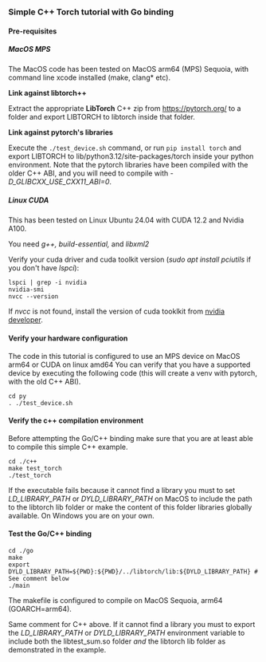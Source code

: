 ### Simple C++ Torch tutorial with Go binding

#### Pre-requisites

##### MacOS MPS

The MacOS code has been tested on MacOS arm64 (MPS) Sequoia, with command line xcode installed (make, clang* etc).

**Link against libtorch++**

Extract the appropriate **LibTorch** C++ zip from https://pytorch.org/ to a folder and export LIBTORCH to libtorch inside that folder.

**Link against pytorch's libraries**

Execute the `./test_device.sh` command, or run `pip install torch` and export LIBTORCH to lib/python3.12/site-packages/torch inside your python environment.
Note that the pytorch libraries have been compiled with the older C++ ABI, and you will need to compile with _-D_GLIBCXX_USE_CXX11_ABI=0_.

##### Linux CUDA

This has been tested on Linux Ubuntu 24.04 with CUDA 12.2 and Nvidia A100.

You need _g++, build-essential,_ and _libxml2_ 

Verify your cuda driver and cuda toolkit version (_sudo apt install pciutils_ if you don't have _lspci_):

```
lspci | grep -i nvidia
nvidia-smi
nvcc --version
```

If _nvcc_ is not found, install the version of cuda tooklkit from [nvidia developer](https://developer.nvidia.com/cuda-downloads/).

#### Verify your hardware configuration

The code in this tutorial is configured to use an MPS device on MacOS arm64 or CUDA on linux amd64
You can verify that you have a supported device by executing the following code (this will create a venv with pytorch, with the old C++ ABI).

```
cd py
. ./test_device.sh
```

#### Verify the c++ compilation environment

Before attempting the Go/C++ binding make sure that you are at least able to compile this simple C++ example.

```
cd ./c++
make test_torch
./test_torch
```

If the executable fails because it cannot find a library you must to set _LD_LIBRARY_PATH_ or _DYLD_LIBRARY_PATH_ on MacOS
to include the path to the libtorch lib folder or make the content of this folder libraries globally available. On Windows you are on your own.

#### Test the Go/C++ binding

```
cd ./go
make
export DYLD_LIBRARY_PATH=${PWD}:${PWD}/../libtorch/lib:${DYLD_LIBRARY_PATH} # See comment below
./main
```

The makefile is configured to compile on MacOS Sequoia, arm64 (GOARCH=arm64).

Same comment for C++ above. If it cannot find a library you must to export the _LD_LIBRARY_PATH_ or _DYLD_LIBRARY_PATH_ environment
variable to include both the libtest_sum.so folder _and_ the libtorch lib folder as demonstrated in the example.
